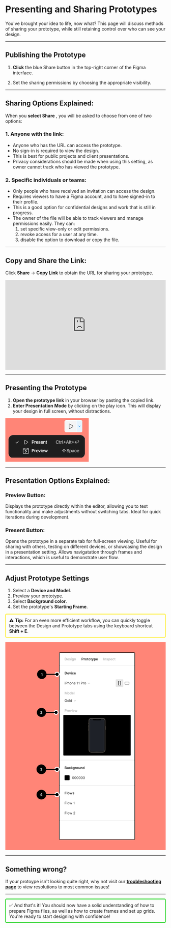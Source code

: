 # Presenting and Sharing Prototypes

You've brought your idea to life, now what? This page will discuss methods of sharing your prototype, while still retaining control over who can see your design.

---

## Publishing the Prototype

1. **Click** the blue Share button in the top-right corner of the Figma interface.

2. Set the sharing permissions by choosing the appropriate visibility.

---

## Sharing Options Explained:

When you **select Share** , you will be asked to choose from one of two options:

### 1. Anyone with the link:

- Anyone who has the URL can access the prototype.
- No sign-in is required to view the design.
- This is best for public projects and client presentations.
- Privacy considerations should be made when using this setting, as owner cannot track who has viewed the prototype.

### 2. Specific individuals or teams:

- Only people who have received an invitation can access the design.
- Requires viewers to have a Figma account, and to have signed-in to their profile.
- This is a good option for confidential designs and work that is still in progress.
- The owner of the file will be able to track viewers and manage permissions easily. They can:
    <!-- prettier-ignore -->
    1. set specific view-only or edit permissions.
    2. revoke access for a user at any time.
    3. disable the option to download or copy the file.

---

## Copy and Share the Link:

Click **Share** -> **Copy Link** to obtain the URL for sharing your prototype.

<div style="position:relative; width:100%; height:0px; padding-bottom:56.098%"><iframe allow="fullscreen;autoplay" allowfullscreen height="100%" src="https://streamable.com/e/97f5mi?autoplay=1" width="100%" style="border:none; width:100%; height:100%; position:absolute; left:0px; top:0px; overflow:hidden;"></iframe></div>

---

## Presenting the Prototype

1. **Open the prototype link** in your browser by pasting the copied link.
2. **Enter Presentation Mode** by clicking on the play icon. This will display your design in full screen, without distractions.

![Present Prototype Example](images/presenter_view.png)

---

## Presentation Options Explained:

### Preview Button:

Displays the prototype directly within the editor, allowing you to test functionality and make adjustments without switching tabs. Ideal for quick iterations during development.

### Present Button:

Opens the prototype in a separate tab for full-screen viewing. Useful for sharing with others, testing on different devices, or showcasing the design in a presentation setting. Allows navigatation through frames and interactions, which is useful to demonstrate user flow.

---

## Adjust Prototype Settings

1. Select a **Device and Model**.
2. Preview your prototype.
3. Select **Background color**.
4. Set the prototype's **Starting Frame**.

<div style="border: 2px solid rgb(255, 236, 28); padding: 10px; margin: 10px 0; border-radius: 4px;">
⚠️ <strong>Tip:</strong> For an even more efficient workflow, you can quickly toggle between the Design and Prototype tabs using the keyboard shortcut <strong>Shift + E</strong>.
</div>

![Grid Example](<images/Prototype%20tab%20of%20right%20sidebar%20with%20device,%20preview,%20background,%20and%20flow%20settings%20(1).png>)

---

## Something wrong?

If your protoype isn't looking quite right, why not visit our **[troubleshooting page](troubleshooting.md)** to view resolutions to most common issues!

---

<div style="border: 2px solid #00cc00; padding: 10px; margin: 10px 0; border-radius: 4px;">
✅ And that's it! You should now have a solid understanding of how to prepare Figma files, as well as how to create frames and set up grids. You're ready to start designing with confidence!
</div>

